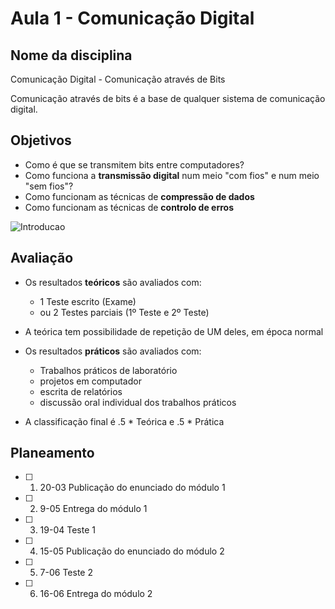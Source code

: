 # Aula 1 - Comunicação Digital

## Nome da disciplina

Comunicação Digital - Comunicação através de Bits 

Comunicação através de bits é a base de qualquer sistema de comunicação digital.

## Objetivos

- Como é que se transmitem bits entre computadores?
- Como funciona a **transmissão digital** num meio "com fios" e num meio "sem fios"?
- Como funcionam as técnicas de **compressão de dados**
- Como funcionam as técnicas de **controlo de erros**

<img title="Introducao" alt="Introducao" src="../docs/aula1/introducao.png">

## Avaliação 

* Os resultados **teóricos** são avaliados com:
    * 1 Teste escrito (Exame)
    * ou 2 Testes parciais (1º Teste e 2º Teste)
* A teórica tem possibilidade de repetição de UM deles, em época normal

* Os resultados **práticos** são avaliados com:
    * Trabalhos práticos de laboratório
    * projetos em computador
    * escrita de relatórios
    * discussão oral individual dos trabalhos práticos

- A classificação final é .5 * Teórica e .5 * Prática

## Planeamento

- [ ] 1. 20-03 Publicação do enunciado do módulo 1
- [ ] 2. 9-05 Entrega do módulo 1
- [ ] 3. 19-04 Teste 1 
- [ ] 4. 15-05 Publicação do enunciado do módulo 2
- [ ] 5. 7-06 Teste 2
- [ ] 6. 16-06 Entrega do módulo 2 